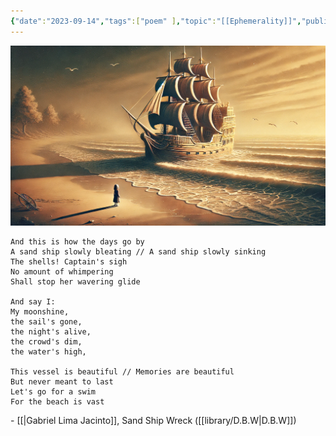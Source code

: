 ```yaml
---
{"date":"2023-09-14","tags":["poem" ],"topic":"[[Ephemerality]]","publish":true,"sr-due":"2025-02-21","sr-interval":1,"sr-ease":230,"PassFrontmatter":true}
---
```


![sand-ship-wreck.webp](../files/sand-ship-wreck.webp)
```elite
And this is how the days go by
A sand ship slowly bleating // A sand ship slowly sinking
The shells! Captain's sigh
No amount of whimpering
Shall stop her wavering glide

And say I:
My moonshine,
the sail's gone,
the night's alive,
the crowd's dim,
the water's high,

This vessel is beautiful // Memories are beautiful
But never meant to last
Let's go for a swim
For the beach is vast
```
\- [[\|Gabriel Lima Jacinto]], Sand Ship Wreck ([[library/D.B.W\|D.B.W]])
